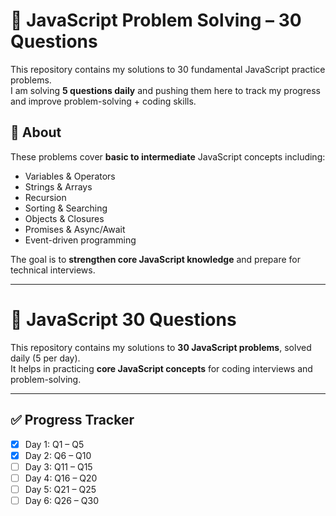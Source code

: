 # 🚀 JavaScript Problem Solving – 30 Questions

This repository contains my solutions to 30 fundamental JavaScript practice problems.  
I am solving **5 questions daily** and pushing them here to track my progress and improve problem-solving + coding skills.  



## 🔎 About
These problems cover **basic to intermediate** JavaScript concepts including:
- Variables & Operators
- Strings & Arrays
- Recursion
- Sorting & Searching
- Objects & Closures
- Promises & Async/Await
- Event-driven programming

The goal is to **strengthen core JavaScript knowledge** and prepare for technical interviews.

---

# 🚀 JavaScript 30 Questions

This repository contains my solutions to **30 JavaScript problems**, solved daily (5 per day).  
It helps in practicing **core JavaScript concepts** for coding interviews and problem-solving.

---

## ✅ Progress Tracker
- [x] Day 1: Q1 – Q5
- [x] Day 2: Q6 – Q10
- [ ] Day 3: Q11 – Q15
- [ ] Day 4: Q16 – Q20
- [ ] Day 5: Q21 – Q25
- [ ] Day 6: Q26 – Q30
